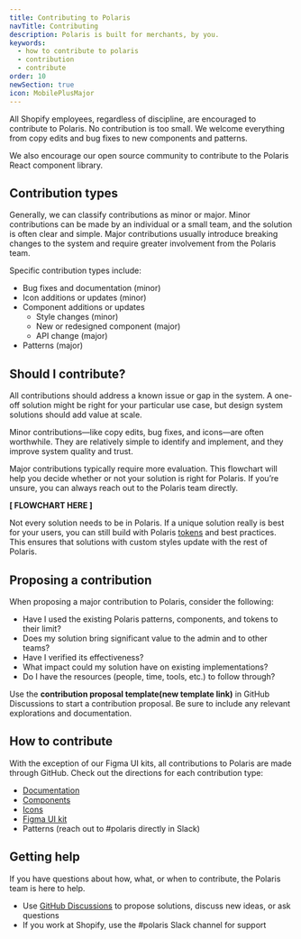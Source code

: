 ```yaml
---
title: Contributing to Polaris
navTitle: Contributing
description: Polaris is built for merchants, by you.
keywords:
  - how to contribute to polaris
  - contribution
  - contribute
order: 10
newSection: true
icon: MobilePlusMajor
---
```


All Shopify employees, regardless of discipline, are encouraged to contribute to Polaris. No contribution is too small. We welcome everything from copy edits and bug fixes to new components and patterns.

We also encourage our open source community to contribute to the Polaris React component library.

## Contribution types

Generally, we can classify contributions as minor or major. Minor contributions can be made by an individual or a small team, and the solution is often clear and simple. Major contributions usually introduce breaking changes to the system and require greater involvement from the Polaris team.

Specific contribution types include:

- Bug fixes and documentation (minor)
- Icon additions or updates (minor)
- Component additions or updates
  - Style changes (minor)
  - New or redesigned component (major)
  - API change (major)
- Patterns (major)

## Should I contribute?

All contributions should address a known issue or gap in the system. A one-off solution might be right for your particular use case, but design system solutions should add value at scale.

Minor contributions—like copy edits, bug fixes, and icons—are often worthwhile. They are relatively simple to identify and implement, and they improve system quality and trust.

Major contributions typically require more evaluation. This flowchart will help you decide whether or not your solution is right for Polaris. If you’re unsure, you can always reach out to the Polaris team directly.

**[ FLOWCHART HERE ]**

Not every solution needs to be in Polaris. If a unique solution really is best for your users, you can still build with Polaris [tokens](/tokens) and best practices. This ensures that solutions with custom styles update with the rest of Polaris.

## Proposing a contribution

When proposing a major contribution to Polaris, consider the following:

- Have I used the existing Polaris patterns, components, and tokens to their limit?
- Does my solution bring significant value to the admin and to other teams?
- Have I verified its effectiveness?
- What impact could my solution have on existing implementations?
- Do I have the resources (people, time, tools, etc.) to follow through?

Use the **contribution proposal template(new template link)** in GitHub Discussions to start a contribution proposal. Be sure to include any relevant explorations and documentation.

## How to contribute

With the exception of our Figma UI kits, all contributions to Polaris are made through GitHub. Check out the directions for each contribution type:

- [Documentation](/contributing/documentation)
- [Components](/contributing/components)
- [Icons](/contributing/icons)
- [Figma UI kit](/contributing/figma-ui-kit)
- Patterns (reach out to #polaris directly in Slack)

## Getting help

If you have questions about how, what, or when to contribute, the Polaris team is here to help.

- Use [GitHub Discussions](https://github.com/Shopify/polaris/discussions) to propose solutions, discuss new ideas, or ask questions
- If you work at Shopify, use the #polaris Slack channel for support
